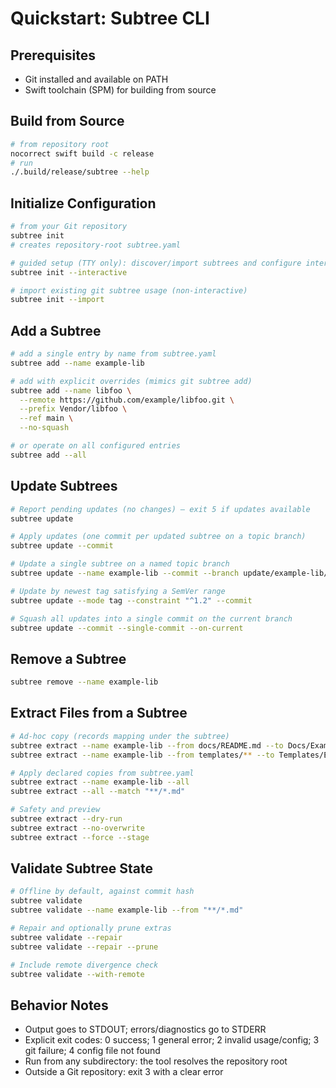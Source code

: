 # Quickstart: Subtree CLI

## Prerequisites
- Git installed and available on PATH
- Swift toolchain (SPM) for building from source

## Build from Source
```bash
# from repository root
nocorrect swift build -c release
# run
./.build/release/subtree --help
```

## Initialize Configuration
```bash
# from your Git repository
subtree init
# creates repository-root subtree.yaml

# guided setup (TTY only): discover/import subtrees and configure interactively
subtree init --interactive

# import existing git subtree usage (non-interactive)
subtree init --import
```

## Add a Subtree
```bash
# add a single entry by name from subtree.yaml
subtree add --name example-lib

# add with explicit overrides (mimics git subtree add)
subtree add --name libfoo \
  --remote https://github.com/example/libfoo.git \
  --prefix Vendor/libfoo \
  --ref main \
  --no-squash

# or operate on all configured entries
subtree add --all
```

## Update Subtrees
```bash
# Report pending updates (no changes) — exit 5 if updates available
subtree update

# Apply updates (one commit per updated subtree on a topic branch)
subtree update --commit

# Update a single subtree on a named topic branch
subtree update --name example-lib --commit --branch update/example-lib/20250923

# Update by newest tag satisfying a SemVer range
subtree update --mode tag --constraint "^1.2" --commit

# Squash all updates into a single commit on the current branch
subtree update --commit --single-commit --on-current
```

## Remove a Subtree
```bash
subtree remove --name example-lib
```

## Extract Files from a Subtree
```bash
# Ad-hoc copy (records mapping under the subtree)
subtree extract --name example-lib --from docs/README.md --to Docs/ExampleLib.md
subtree extract --name example-lib --from templates/** --to Templates/ExampleLib/

# Apply declared copies from subtree.yaml
subtree extract --name example-lib --all
subtree extract --all --match "**/*.md"

# Safety and preview
subtree extract --dry-run
subtree extract --no-overwrite
subtree extract --force --stage
```

## Validate Subtree State
```bash
# Offline by default, against commit hash
subtree validate
subtree validate --name example-lib --from "**/*.md"

# Repair and optionally prune extras
subtree validate --repair
subtree validate --repair --prune

# Include remote divergence check
subtree validate --with-remote
```

## Behavior Notes
- Output goes to STDOUT; errors/diagnostics go to STDERR
- Explicit exit codes: 0 success; 1 general error; 2 invalid usage/config; 3 git failure; 4 config file not found
- Run from any subdirectory: the tool resolves the repository root
- Outside a Git repository: exit 3 with a clear error
